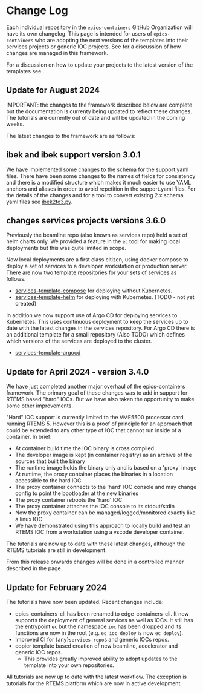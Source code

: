 # Change Log

Each individual repository in the `epics-containers` GitHub Organization will have its own changelog. This page is intended for users of `epics-containers` who are adopting the next versions of the templates into their services projects or generic IOC projects. See [](../explanations/changes) for a discussion of how changes are managed in this framework.

For a discussion on how to update your projects to the latest version of the templates see [](../how-to/copier_update).

## Update for August 2024

IMPORTANT: the changes to the framework described below are complete but the documentation is currenty being updated to reflect these changes. The tutorials are currently out of date and will be updated in the coming weeks.

The latest changes to the framework are as follows:

## ibek and ibek support version 3.0.1

We have implemented some changes to the schema for the support.yaml files. There have been some changes to the names of fields for consistency and there is a modified structure which makes it much easier to use YAML anchors and aliases in order to avoid repetition in the support.yaml files. For the details of the changes and for a tool to convert existing 2.x schema yaml files see [ibek2to3.py](https://github.com/epics-containers/ibek/blob/main/convert/ibek2to3.py).

## changes services projects versions 3.6.0

Previously the beamline repo (also known as services repo) held a set of helm charts only. We provided a feature in the `ec` tool for making local deployments but this was quite limited in scope.

Now local deployments are a first class citizen, using docker compose to deploy a set of services to a developer workstation or production server. There are now two template repositories for your sets of services as follows.

- [services-template-compose](https://github.com/epics-containers/services-template-compose) for deploying without Kubernetes.
- [services-template-helm](https://github.com/epics-containers/services-template-helm) for deploying with Kubernetes. (TODO - not yet created)

In addition we now support use of Argo CD for deploying services to Kubernetes. This uses continuous deployment to keep the services up to date with the latest changes in the services repository. For Argo CD there is an additional template for a small repository (Also TODO) which defines which versions of the services are deployed to the cluster.

- [services-template-argocd](https://github.com/epics-containers/services-template-helm)

## Update for April 2024 - version 3.4.0

We have just completed another major overhaul of the epics-containers framework. The primary goal of these changes was to add in support for RTEMS based "hard" IOCs. But we have also taken the opportunity to make some other improvements.

"Hard" IOC support is currently limited to the VME5500 processor card running RTEMS 5. However this is a proof of principle for an approach that could be extended to any other type of IOC that cannot run inside of a container. In brief:

- At container build time the IOC binary is cross compiled.
- The developer image is kept (in container registry) as an archive of the sources that built the binary
- The runtime image holds the binary only and is based on a 'proxy' image
- At runtime, the proxy container places the binaries in a location accessible to the hard IOC
- The proxy container connects to the 'hard' IOC console and may change config to point the bootloader at the new binaries
- The proxy container reboots the 'hard' IOC
- The proxy container attaches the IOC console to its stdout/stdin
- Now the proxy container can be managed/logged/monitored exactly like a linux IOC
- We have demonstrated using this approach to locally build and test an RTEMS IOC from a workstation using a vscode developer container.


The tutorials are now up to date with these latest changes, although the RTEMS tutorials are still in development.

From this release onwards changes will be done in a controlled manner described in the page [](explanations/changes).

## Update for February 2024

The tutorials have now been updated. Recent changes include:

- epics-containers-cli has been renamed to edge-containers-cli. It now supports the deployment of general services as well as IOCs. It still has the entrypoint `ec` but the namespace `ioc` has been dropped and its functions are now in the root (e.g. `ec ioc deploy` is now `ec deploy`).
- Improved CI for {any}`services-repo`s and generic IOCs repos.
- copier template based creation of new beamline, accelerator and generic IOC repos.
  - This provides greatly improved ability to adopt updates to the template into your own repositories.

All tutorials are now up to date with the latest workflow. The exception is tutorials for the RTEMS platform which are now in active development.

